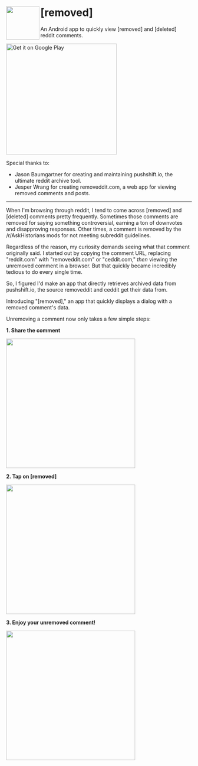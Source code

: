 # [removed] <img src="https://user-images.githubusercontent.com/13255511/74567142-b74a0380-4f3a-11ea-990b-c7d30f3fa078.png" width="90px" align="left">
An Android app to quickly view [removed] and [deleted] reddit comments.

<a href='https://play.google.com/store/apps/details?id=com.humzaman.removed' target='_blank'><img alt='Get it on Google Play' src='https://play.google.com/intl/en_us/badges/static/images/badges/en_badge_web_generic.png' width="300px"/></a>

Special thanks to: 
* Jason Baumgartner for creating and maintaining pushshift.io, the ultimate reddit archive tool.
* Jesper Wrang for creating removeddit.com, a web app for viewing removed comments and posts.

----
When I'm browsing through reddit, I tend to come across [removed] and [deleted] comments pretty frequently. Sometimes those comments are removed for saying something controversial, earning a ton of downvotes and disapproving responses. Other times, a comment is removed by the /r/AskHistorians mods for not meeting subreddit guidelines.

Regardless of the reason, my curiosity demands seeing what that comment originally said. I started out by copying the comment URL, replacing "reddit.com" with "removeddit.com" or "ceddit.com," _then_ viewing the unremoved comment in a browser. But that quickly became incredibly tedious to do every single time.

So, I figured I'd make an app that directly retrieves archived data from pushshift.io, the source removeddit and ceddit get their data from.

Introducing "[removed]," an app that quickly displays a dialog with a removed comment's data.

Unremoving a comment now only takes a few simple steps:

__1. Share the comment__

<img src="https://user-images.githubusercontent.com/13255511/74518321-3b6b9f00-4ed9-11ea-8cdc-baa133e7a78b.jpg" width="350px">

__2. Tap on [removed]__

<img src="https://user-images.githubusercontent.com/13255511/74520913-1d546d80-4ede-11ea-8fae-a7c6aed78220.jpg" width="350px">

__3. Enjoy your unremoved comment!__

<img src="https://user-images.githubusercontent.com/13255511/74520915-1f1e3100-4ede-11ea-8cac-d791f773324f.jpg" width="350px">
                                                                                                                            
